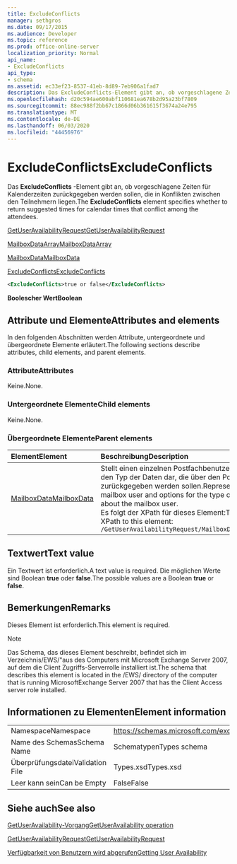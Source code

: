 ```yaml
---
title: ExcludeConflicts
manager: sethgros
ms.date: 09/17/2015
ms.audience: Developer
ms.topic: reference
ms.prod: office-online-server
localization_priority: Normal
api_name:
- ExcludeConflicts
api_type:
- schema
ms.assetid: ec33ef23-8537-41eb-8d89-7eb906a1fad7
description: Das ExcludeConflicts-Element gibt an, ob vorgeschlagene Zeiten für Kalenderzeiten zurückgegeben werden sollen, die in Konflikten zwischen den Teilnehmern liegen.
ms.openlocfilehash: d20c594ae600abf110681ea678b2d95a23bf7809
ms.sourcegitcommit: 88ec988f2bb67c1866d06b361615f3674a24e795
ms.translationtype: MT
ms.contentlocale: de-DE
ms.lasthandoff: 06/03/2020
ms.locfileid: "44456976"
---
```

# <a name="excludeconflicts"></a><span data-ttu-id="6f935-103">ExcludeConflicts</span><span class="sxs-lookup"><span data-stu-id="6f935-103">ExcludeConflicts</span></span>

<span data-ttu-id="6f935-104">Das **ExcludeConflicts** -Element gibt an, ob vorgeschlagene Zeiten für Kalenderzeiten zurückgegeben werden sollen, die in Konflikten zwischen den Teilnehmern liegen.</span><span class="sxs-lookup"><span data-stu-id="6f935-104">The **ExcludeConflicts** element specifies whether to return suggested times for calendar times that conflict among the attendees.</span></span> 
  
[<span data-ttu-id="6f935-105">GetUserAvailabilityRequest</span><span class="sxs-lookup"><span data-stu-id="6f935-105">GetUserAvailabilityRequest</span></span>](getuseravailabilityrequest.md)
  
[<span data-ttu-id="6f935-106">MailboxDataArray</span><span class="sxs-lookup"><span data-stu-id="6f935-106">MailboxDataArray</span></span>](mailboxdataarray.md)
  
[<span data-ttu-id="6f935-107">MailboxData</span><span class="sxs-lookup"><span data-stu-id="6f935-107">MailboxData</span></span>](mailboxdata.md)
  
[<span data-ttu-id="6f935-108">ExcludeConflicts</span><span class="sxs-lookup"><span data-stu-id="6f935-108">ExcludeConflicts</span></span>](excludeconflicts.md)
  
```xml
<ExcludeConflicts>true or false</ExcludeConflicts>
```

 <span data-ttu-id="6f935-109">**Boolescher Wert**</span><span class="sxs-lookup"><span data-stu-id="6f935-109">**Boolean**</span></span>
## <a name="attributes-and-elements"></a><span data-ttu-id="6f935-110">Attribute und Elemente</span><span class="sxs-lookup"><span data-stu-id="6f935-110">Attributes and elements</span></span>

<span data-ttu-id="6f935-111">In den folgenden Abschnitten werden Attribute, untergeordnete und übergeordnete Elemente erläutert.</span><span class="sxs-lookup"><span data-stu-id="6f935-111">The following sections describe attributes, child elements, and parent elements.</span></span>
  
### <a name="attributes"></a><span data-ttu-id="6f935-112">Attribute</span><span class="sxs-lookup"><span data-stu-id="6f935-112">Attributes</span></span>

<span data-ttu-id="6f935-113">Keine.</span><span class="sxs-lookup"><span data-stu-id="6f935-113">None.</span></span>
  
### <a name="child-elements"></a><span data-ttu-id="6f935-114">Untergeordnete Elemente</span><span class="sxs-lookup"><span data-stu-id="6f935-114">Child elements</span></span>

<span data-ttu-id="6f935-115">Keine.</span><span class="sxs-lookup"><span data-stu-id="6f935-115">None.</span></span>
  
### <a name="parent-elements"></a><span data-ttu-id="6f935-116">Übergeordnete Elemente</span><span class="sxs-lookup"><span data-stu-id="6f935-116">Parent elements</span></span>

|<span data-ttu-id="6f935-117">**Element**</span><span class="sxs-lookup"><span data-stu-id="6f935-117">**Element**</span></span>|<span data-ttu-id="6f935-118">**Beschreibung**</span><span class="sxs-lookup"><span data-stu-id="6f935-118">**Description**</span></span>|
|:-----|:-----|
|[<span data-ttu-id="6f935-119">MailboxData</span><span class="sxs-lookup"><span data-stu-id="6f935-119">MailboxData</span></span>](mailboxdata.md) <br/> |<span data-ttu-id="6f935-120">Stellt einen einzelnen Postfachbenutzer und Optionen für den Typ der Daten dar, die über den Postfachbenutzer zurückgegeben werden sollen.</span><span class="sxs-lookup"><span data-stu-id="6f935-120">Represents an individual mailbox user and options for the type of data to be returned about the mailbox user.</span></span>  <br/> <span data-ttu-id="6f935-121">Es folgt der XPath für dieses Element:</span><span class="sxs-lookup"><span data-stu-id="6f935-121">The following is the XPath to this element:</span></span>  <br/>  `/GetUserAvailabilityRequest/MailboxDataArray/MailboxData` <br/> |
   
## <a name="text-value"></a><span data-ttu-id="6f935-122">Textwert</span><span class="sxs-lookup"><span data-stu-id="6f935-122">Text value</span></span>

<span data-ttu-id="6f935-123">Ein Textwert ist erforderlich.</span><span class="sxs-lookup"><span data-stu-id="6f935-123">A text value is required.</span></span> <span data-ttu-id="6f935-124">Die möglichen Werte sind Boolean **true** oder **false**.</span><span class="sxs-lookup"><span data-stu-id="6f935-124">The possible values are a Boolean **true** or **false**.</span></span>
  
## <a name="remarks"></a><span data-ttu-id="6f935-125">Bemerkungen</span><span class="sxs-lookup"><span data-stu-id="6f935-125">Remarks</span></span>

<span data-ttu-id="6f935-126">Dieses Element ist erforderlich.</span><span class="sxs-lookup"><span data-stu-id="6f935-126">This element is required.</span></span>
  
> [!NOTE]
> <span data-ttu-id="6f935-127">Das Schema, das dieses Element beschreibt, befindet sich im Verzeichnis/EWS/"aus des Computers mit Microsoft Exchange Server 2007, auf dem die Client Zugriffs-Serverrolle installiert ist.</span><span class="sxs-lookup"><span data-stu-id="6f935-127">The schema that describes this element is located in the /EWS/ directory of the computer that is running MicrosoftExchange Server 2007 that has the Client Access server role installed.</span></span> 
  
## <a name="element-information"></a><span data-ttu-id="6f935-128">Informationen zu Elementen</span><span class="sxs-lookup"><span data-stu-id="6f935-128">Element information</span></span>

|||
|:-----|:-----|
|<span data-ttu-id="6f935-129">Namespace</span><span class="sxs-lookup"><span data-stu-id="6f935-129">Namespace</span></span>  <br/> |https://schemas.microsoft.com/exchange/services/2006/types  <br/> |
|<span data-ttu-id="6f935-130">Name des Schemas</span><span class="sxs-lookup"><span data-stu-id="6f935-130">Schema Name</span></span>  <br/> |<span data-ttu-id="6f935-131">Schematypen</span><span class="sxs-lookup"><span data-stu-id="6f935-131">Types schema</span></span>  <br/> |
|<span data-ttu-id="6f935-132">Überprüfungsdatei</span><span class="sxs-lookup"><span data-stu-id="6f935-132">Validation File</span></span>  <br/> |<span data-ttu-id="6f935-133">Types.xsd</span><span class="sxs-lookup"><span data-stu-id="6f935-133">Types.xsd</span></span>  <br/> |
|<span data-ttu-id="6f935-134">Leer kann sein</span><span class="sxs-lookup"><span data-stu-id="6f935-134">Can be Empty</span></span>  <br/> |<span data-ttu-id="6f935-135">False</span><span class="sxs-lookup"><span data-stu-id="6f935-135">False</span></span>  <br/> |
   
## <a name="see-also"></a><span data-ttu-id="6f935-136">Siehe auch</span><span class="sxs-lookup"><span data-stu-id="6f935-136">See also</span></span>



[<span data-ttu-id="6f935-137">GetUserAvailability-Vorgang</span><span class="sxs-lookup"><span data-stu-id="6f935-137">GetUserAvailability operation</span></span>](getuseravailability-operation.md)
  
[<span data-ttu-id="6f935-138">GetUserAvailabilityRequest</span><span class="sxs-lookup"><span data-stu-id="6f935-138">GetUserAvailabilityRequest</span></span>](getuseravailabilityrequest.md)


[<span data-ttu-id="6f935-139">Verfügbarkeit von Benutzern wird abgerufen</span><span class="sxs-lookup"><span data-stu-id="6f935-139">Getting User Availability</span></span>](https://msdn.microsoft.com/library/d4133fcb-9b0f-4e6b-aadf-a389da83516a%28Office.15%29.aspx)


